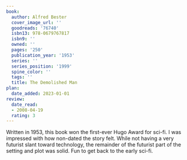 ```yaml
---
book:
  author: Alfred Bester
  cover_image_url: ''
  goodreads: '76740'
  isbn13: 978-0679767817
  isbn9: ''
  owned: ''
  pages: '250'
  publication_year: '1953'
  series: ''
  series_position: '1999'
  spine_color: ''
  tags: ''
  title: The Demolished Man
plan:
  date_added: 2023-01-01
review:
  date_read:
  - 2008-04-19
  rating: 3
---
```


Written in 1953, this book won the first-ever Hugo Award for sci-fi. I was impressed with how non-dated the story felt. While not having a very futurist slant toward technology, the remainder of the futurist part of the setting and plot was solid. Fun to get back to the early sci-fi.
